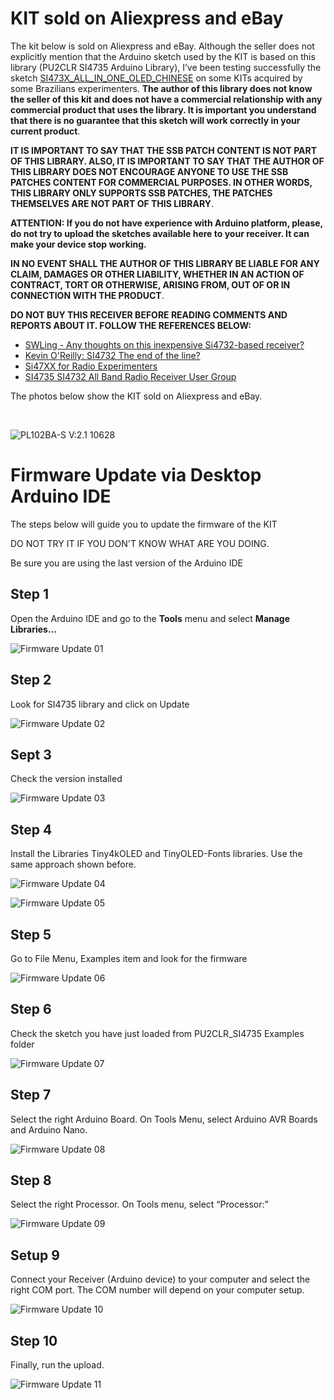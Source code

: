 # KIT sold on Aliexpress and eBay

The kit below is sold on Aliexpress and eBay.  Although the seller does not explicitly mention that the Arduino sketch used by the KIT is based on this library (PU2CLR SI4735 Arduino Library), I’ve been testing successfully the sketch [SI473X_ALL_IN_ONE_OLED_CHINESE](https://github.com/pu2clr/SI4735/tree/master/examples/SI47XX_KITS/AliExpress/SI473X_ALL_IN_ONE_OLED_CHINESE) on some KITs acquired by some Brazilians experimenters. __The author of this library does not know the seller of this kit and does not have a commercial relationship with any commercial product that uses the library. It is important you understand that there is no guarantee that this sketch will work correctly in your current product__.

__IT IS IMPORTANT TO SAY THAT THE SSB PATCH CONTENT IS NOT PART OF THIS LIBRARY. ALSO, IT IS IMPORTANT TO SAY THAT THE AUTHOR OF THIS LIBRARY DOES NOT ENCOURAGE ANYONE TO USE THE SSB PATCHES CONTENT FOR COMMERCIAL PURPOSES. IN OTHER WORDS, THIS LIBRARY ONLY SUPPORTS SSB PATCHES, THE PATCHES THEMSELVES ARE NOT PART OF THIS LIBRARY__.

 __ATTENTION: If you do not have experience with Arduino platform, please, do not try to upload the sketches available here to your receiver. It can make your device stop working.__ 

__IN NO EVENT SHALL THE AUTHOR OF THIS LIBRARY BE LIABLE FOR ANY CLAIM, DAMAGES OR OTHER LIABILITY, WHETHER IN AN ACTION OF CONTRACT, TORT OR OTHERWISE, ARISING FROM, OUT OF OR IN CONNECTION WITH THE PRODUCT__.

__DO NOT BUY THIS RECEIVER BEFORE READING COMMENTS AND REPORTS ABOUT IT. FOLLOW THE REFERENCES BELOW:__

* [SWLing - Any thoughts on this inexpensive Si4732-based receiver?](https://swling.com/blog/2021/04/any-thoughts-on-this-inexpensive-si4732-based-receiver/)
* [Kevin O'Reilly: SI4732 The end of the line?](https://youtu.be/A3Mus-7lTrk)
* [Si47XX for Radio Experimenters](https://www.facebook.com/groups/532613604253401)
* [SI4735 SI4732 All Band Radio Receiver User Group](https://www.facebook.com/groups/340642344032449)


The photos below show the KIT sold on Aliexpress and eBay.

<BR> 

![PL102BA-S V:2.1 10628](./images/ali_000.png)


# Firmware Update via Desktop Arduino IDE

The steps below will guide you to update the firmware of the KIT

DO NOT TRY IT IF YOU DON'T KNOW WHAT ARE YOU DOING.

Be sure you are using the last version of the Arduino IDE

## Step 1

Open the Arduino IDE and go to the __Tools__ menu and select  __Manage Libraries…__

![Firmware Update 01](./images/p01.png)

## Step 2

Look for SI4735 library and click on Update

![Firmware Update 02](./images/p02.png)


## Sept 3 

Check the version installed 

![Firmware Update 03](./images/p03.png)


## Step 4

Install the Libraries Tiny4kOLED and TinyOLED-Fonts libraries. Use the same approach shown before. 


![Firmware Update 04](./images/p04.png)



![Firmware Update 05](./images/p05.png)



## Step 5

Go to File Menu, Examples item  and look for the firmware


![Firmware Update 06](./images/p06.png)



## Step 6

Check the sketch you have just loaded from PU2CLR_SI4735 Examples folder


![Firmware Update 07](./images/p07.png)


## Step 7

Select the right Arduino Board.  On Tools Menu, select Arduino AVR Boards and Arduino Nano. 


![Firmware Update 08](./images/p08.png)



## Step 8 

Select the right Processor. On Tools menu, select “Processor:” 


![Firmware Update 09](./images/p09.png)


## Setup 9

Connect your Receiver (Arduino device) to your computer and select the right COM port. The COM number will depend on your computer setup.

![Firmware Update 10](./images/p10.png)


## Step 10

Finally, run the upload. 

![Firmware Update 11](./images/p11.png)



